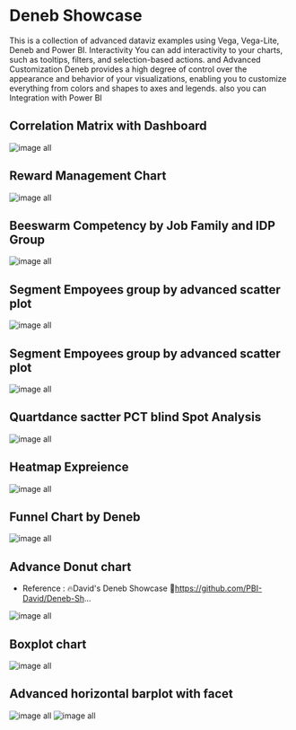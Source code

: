 # Deneb Showcase 

This is a collection of advanced dataviz examples using Vega, Vega-Lite, Deneb and Power BI. Interactivity You can add interactivity to your charts, such as tooltips, filters, and selection-based actions.
and Advanced Customization Deneb provides a high degree of control over the appearance and behavior of your visualizations, enabling you to customize everything from colors and shapes to axes and legends. also you can
Integration with Power BI


 ## Correlation Matrix with Dashboard
 
![image all](https://github.com/Patipat-Panyasukum/Deneb-Showcase-Chart/blob/main/Correlation/Correlation%20Matrix.png?raw=true)


 ## Reward Management Chart
 
![image all](https://github.com/Patipat-Panyasukum/Deneb-Showcase-Chart/blob/main/Reward%20Management/Reward%20Management%20with%20Dashboard.png?raw=true)

 
 ## Beeswarm Competency by Job Family and IDP Group
 
![image all](https://github.com/Patipat-Panyasukum/Deneb-Showcase-Chart/blob/main/Beeswarm%20Chart/Beeswarm%20Competency%20Chart.PNG?raw=true)


 ## Segment Empoyees group by advanced scatter plot
 
![image all](https://github.com/Patipat-Panyasukum/Deneb-Showcase-Chart/blob/main/Segment%20Employees/Screenshot%202024-09-04%20002942.png?raw=true)



 ## Segment Empoyees group by advanced scatter plot
 
![image all](https://github.com/Patipat-Panyasukum/Deneb-Showcase-Chart/blob/main/Segment%20Employees/Employees%20segments.PNG?raw=true)



## Quartdance sactter PCT blind Spot Analysis

![image all](https://github.com/Patipat-Panyasukum/Deneb-Showcase-Chart/blob/main/Bubble%20plot/Quart%20sactter%20blind%20Spot%20Analysis.PNG?raw=true)


## Heatmap Expreience
  
![image all](https://github.com/Patipat-Panyasukum/Deneb-Showcase-Chart/blob/main/Advanecd%20Heatmap/Heatmap_YOS_analysis.png?raw=true)


## Funnel Chart by Deneb
  
![image all](https://github.com/Patipat-Panyasukum/Deneb-Showcase-Chart/blob/main/Funnel%20Chart/Funnel_chart.png?raw=true)

## Advance Donut chart
- Reference : 🔥David's Deneb Showcase
  🔗https://github.com/PBI-David/Deneb-Sh...

![image all](https://github.com/Patipat-Panyasukum/Deneb-Showcase-Chart/blob/main/Donut%20Chart/Deneb_Donut.PNG)


## Boxplot chart

![image all](https://github.com/Patipat-Panyasukum/Deneb-Showcase-Chart/blob/main/Boxplot%20Chart/Boxplot_age_analysis.png?raw=true)


## Advanced horizontal barplot with facet

![image all](https://github.com/Patipat-Panyasukum/Deneb-Showcase-Chart/blob/main/ADVANCED%20Bar%20Chart/visualization.png?raw=true)
![image all](https://github.com/Patipat-Panyasukum/Deneb-Showcase-Chart/blob/main/ADVANCED%20Bar%20Chart/Facet_barchart_competency.png?raw=true)

